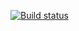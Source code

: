 [![Build status](https://ci.appveyor.com/api/projects/status/6c49rbmoo9tj8qht?svg=true)](https://ci.appveyor.com/project/Detrxd/hw-2-3-patterns)